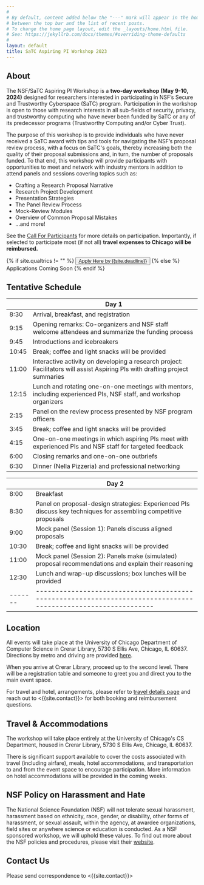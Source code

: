 ```yaml
---
#
# By default, content added below the "---" mark will appear in the home page
# between the top bar and the list of recent posts.
# To change the home page layout, edit the _layouts/home.html file.
# See: https://jekyllrb.com/docs/themes/#overriding-theme-defaults
#
layout: default
title: SaTC Aspiring PI Workshop 2023
---
```


## About

The NSF/SaTC Aspiring PI Workshop is a **two-day workshop (May 9-10, 2024)** designed for researchers interested in participating in NSF’s Secure and Trustworthy Cyberspace (SaTC) program. Participation in the workshop is open to those with research interests in all sub-fields of security, privacy, and trustworthy computing who have never been funded by SaTC or any of its predecessor programs (Trustworthy Computing and/or Cyber Trust).

The purpose of this workshop is to provide individuals who have never received a SaTC award with tips and tools for navigating the NSF’s proposal review process, with a focus on SaTC's goals, thereby increasing both the quality of their proposal submissions and, in turn, the number of proposals funded. To that end, this workshop will provide participants with opportunities to meet and network with industry mentors in addition to attend panels and sessions covering topics such as:

- Crafting a Research Proposal Narrative
- Research Project Development
- Presentation Strategies
- The Panel Review Process
- Mock-Review Modules
- Overview of Common Proposal Mistakes
- …and more!

See the [Call For Participants](/cfp) for more details on participation. Importantly, if selected to participate most (if not all) **travel expenses to Chicago will be reimbursed.**

<div class="reg-link">
{% if site.qualtrics != "" %}
<button>
<a href="{{site.qualtrics}}">Apply Here by {{site.deadline}}</a>
</button>
{% else %}
Applications Coming Soon
{% endif %}
</div>

## Tentative Schedule

|       | Day 1                                                                                                                        |
| ----- | ---------------------------------------------------------------------------------------------------------------------------- |
| 8:30  | Arrival, breakfast, and registration                                                                                         |
| 9:15  | Opening remarks: Co-organizers and NSF staff welcome attendees and summarize the funding process                             |
| 9:45  | Introductions and icebreakers                                                                                                |
| 10:45 | Break; coffee and light snacks will be provided                                                                              |
| 11:00 | Interactive activity on developing a research project: Facilitators will assist Aspiring PIs with drafting project summaries |
| 12:15 | Lunch and rotating one-on-one meetings with mentors, including experienced PIs, NSF staff, and workshop organizers           |
| 2:15  | Panel on the review process presented by NSF program officers                                                                |
| 3:45  | Break; coffee and light snacks will be provided                                                                              |
| 4:15  | One-on-one meetings in which aspiring PIs meet with experienced PIs and NSF staff for targeted feedback                      |
| 6:00  | Closing remarks and one-on-one outbriefs                                                                                     |
| 6:30  | Dinner (Nella Pizzeria) and professional networking                                                                          |

|         | Day 2                                                                                                            |
| ------- | ---------------------------------------------------------------------------------------------------------------- |
| 8:00    | Breakfast                                                                                                        |
| 8:30    | Panel on proposal-design strategies: Experienced PIs discuss key techniques for assembling competitive proposals |
| 9:00    | Mock panel (Session 1): Panels discuss aligned proposals                                                         |
| 10:30   | Break; coffee and light snacks will be provided                                                                  |
| 11:00   | Mock panel (Session 2): Panels make (simulated) proposal recommendations and explain their reasoning             |
| 12:30   | Lunch and wrap-up discussions; box lunches will be provided                                                      |
| ------- | --------------------------------------------------------------------------------------------------------------   |

## Location

All events will take place at the University of Chicago Department of Computer Science in Crerar Library, 5730 S Ellis Ave, Chicago, IL 60637. Directions by metro and driving are provided [here](https://cs.uchicago.edu/about/visiting-uchicago-cs/).

When you arrive at Crerar Library, proceed up to the second level. There will be a registration table and someone to greet you and direct you to the main event space.

For travel and hotel, arrangements, please refer to [travel details page](/travel) and reach out to <{{site.contact}}> for both booking and reimbursement questions.

<!-- building security / access? -->

## Travel & Accommodations

The workshop will take place entirely at the University of Chicago's CS Department, housed in Crerar Library, 5730 S Ellis Ave, Chicago, IL 60637.

There is significant support available to cover the costs associated with travel (including airfare), meals, hotel accommodations, and transportation to and from the event space to encourage participation. More information on hotel accommodations will be provided in the coming weeks.

## NSF Policy on Harassment and Hate

The National Science Foundation (NSF) will not tolerate sexual harassment, harassment based on ethnicity, race, gender, or disability, other forms of harassment, or sexual assault, within the agency, at awardee organizations, field sites or anywhere science or education is conducted. As a NSF sponsored workshop, we will uphold these values. To find out more about the NSF policies and procedures, please visit their [website](https://www.nsf.gov/od/oecr/harassment.jsp).

## Contact Us

Please send correspondence to <{{site.contact}}>
